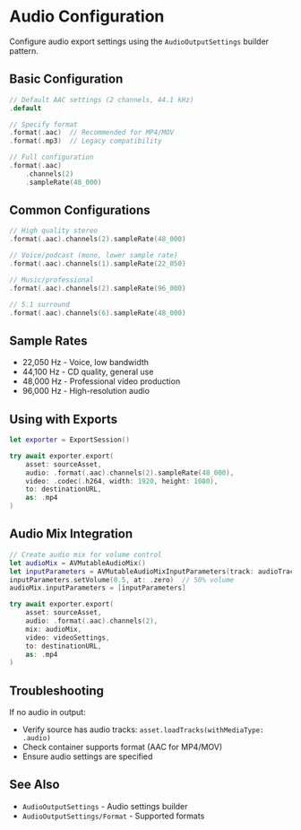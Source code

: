 # Audio Configuration

Configure audio export settings using the ``AudioOutputSettings`` builder pattern.

## Basic Configuration

```swift
// Default AAC settings (2 channels, 44.1 kHz)
.default

// Specify format
.format(.aac)  // Recommended for MP4/MOV
.format(.mp3)  // Legacy compatibility

// Full configuration
.format(.aac)
    .channels(2)
    .sampleRate(48_000)
```

## Common Configurations

```swift
// High quality stereo
.format(.aac).channels(2).sampleRate(48_000)

// Voice/podcast (mono, lower sample rate)
.format(.aac).channels(1).sampleRate(22_050)

// Music/professional
.format(.aac).channels(2).sampleRate(96_000)

// 5.1 surround
.format(.aac).channels(6).sampleRate(48_000)
```

## Sample Rates

- 22,050 Hz - Voice, low bandwidth
- 44,100 Hz - CD quality, general use
- 48,000 Hz - Professional video production
- 96,000 Hz - High-resolution audio

## Using with Exports

```swift
let exporter = ExportSession()

try await exporter.export(
    asset: sourceAsset,
    audio: .format(.aac).channels(2).sampleRate(48_000),
    video: .codec(.h264, width: 1920, height: 1080),
    to: destinationURL,
    as: .mp4
)
```

## Audio Mix Integration

```swift
// Create audio mix for volume control
let audioMix = AVMutableAudioMix()
let inputParameters = AVMutableAudioMixInputParameters(track: audioTrack)
inputParameters.setVolume(0.5, at: .zero)  // 50% volume
audioMix.inputParameters = [inputParameters]

try await exporter.export(
    asset: sourceAsset,
    audio: .format(.aac).channels(2),
    mix: audioMix,
    video: videoSettings,
    to: destinationURL,
    as: .mp4
)
```

## Troubleshooting

If no audio in output:
- Verify source has audio tracks: `asset.loadTracks(withMediaType: .audio)`
- Check container supports format (AAC for MP4/MOV)
- Ensure audio settings are specified

## See Also

- ``AudioOutputSettings`` - Audio settings builder
- ``AudioOutputSettings/Format`` - Supported formats